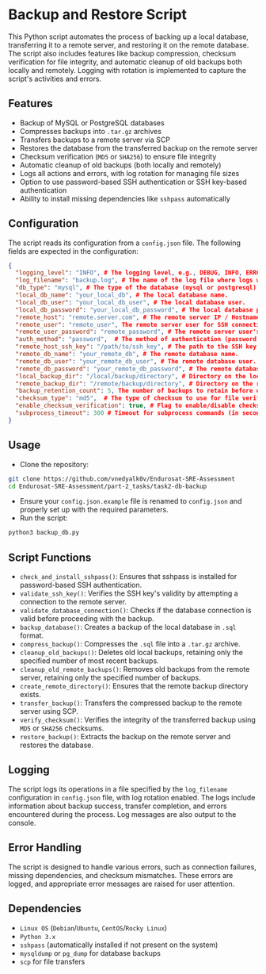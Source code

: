 # Backup and Restore Script

This Python script automates the process of backing up a local database, transferring it to a remote server, and restoring it on the remote database. The script also includes features like backup compression, checksum verification for file integrity, and automatic cleanup of old backups both locally and remotely. Logging with rotation is implemented to capture the script's activities and errors.

## Features

- Backup of MySQL or PostgreSQL databases
- Compresses backups into `.tar.gz` archives
- Transfers backups to a remote server via SCP
- Restores the database from the transferred backup on the remote server
- Checksum verification (`MD5` or `SHA256`) to ensure file integrity
- Automatic cleanup of old backups (both locally and remotely)
- Logs all actions and errors, with log rotation for managing file sizes
- Option to use password-based SSH authentication or SSH key-based authentication
- Ability to install missing dependencies like `sshpass` automatically

## Configuration

The script reads its configuration from a `config.json` file. The following fields are expected in the configuration:

```json
{
  "logging_level": "INFO", # The logging level, e.g., DEBUG, INFO, ERROR.
  "log_filename": "backup.log", # The name of the log file where logs will be written.
  "db_type": "mysql", # The type of the database (mysql or postgresql).
  "local_db_name": "your_local_db", # The local database name.
  "local_db_user": "your_local_db_user", # The local database user.
  "local_db_password": "your_local_db_password", # The local database password.
  "remote_host": "remote.server.com", # The remote server IP / Hostname.
  "remote_user": "remote_user", The remote server user for SSH connection.
  "remote_user_password": "remote_password", # The remote server user's password for SSH connection.
  "auth_method": "password",  # The method of authentication (password or ssh_key).
  "remote_host_ssh_key": "/path/to/ssh_key", # The path to the SSH key for authentication. If not provided, the script will attempt to use the default one.
  "remote_db_name": "your_remote_db", # The remote database name.
  "remote_db_user": "your_remote_db_user", # The remote database user.
  "remote_db_password": "your_remote_db_password", # The remote database password.
  "local_backup_dir": "/local/backup/directory", # Directory on the local server where backups are stored.
  "remote_backup_dir": "/remote/backup/directory", # Directory on the remote server where backups are stored.
  "backup_retention_count": 5, The number of backups to retain before older backups are deleted.
  "checksum_type": "md5",  # The type of checksum to use for file verification (md5 or sha256).
  "enable_checksum_verification": true, # Flag to enable/disable checksum verification.
  "subprocess_timeout": 300 # Timeout for subprocess commands (in seconds).
}
```

## Usage

- Clone the repository:
```bash
git clone https://github.com/vnedyalk0v/Endurosat-SRE-Assessment
cd Endurosat-SRE-Assessment/part-2_tasks/task2-db-backup
```

- Ensure your `config.json.example` file is renamed to `config.json` and properly set up with the required parameters.
- Run the script:
```bash
python3 backup_db.py
```

## Script Functions
- `check_and_install_sshpass()`: Ensures that sshpass is installed for password-based SSH authentication.
- `validate_ssh_key()`: Verifies the SSH key's validity by attempting a connection to the remote server.
- `validate_database_connection()`: Checks if the database connection is valid before proceeding with the backup.
- `backup_database()`: Creates a backup of the local database in `.sql` format.
- `compress_backup()`: Compresses the `.sql` file into a `.tar.gz` archive.
- `cleanup_old_backups()`: Deletes old local backups, retaining only the specified number of most recent backups.
- `cleanup_old_remote_backups()`: Removes old backups from the remote server, retaining only the specified number of backups.
- `create_remote_directory()`: Ensures that the remote backup directory exists.
- `transfer_backup()`: Transfers the compressed backup to the remote server using SCP.
- `verify_checksum()`: Verifies the integrity of the transferred backup using `MD5` or `SHA256` checksums.
- `restore_backup()`: Extracts the backup on the remote server and restores the database.

## Logging
The script logs its operations in a file specified by the `log_filename` configuration in `config.json` file, with log rotation enabled. The logs include information about backup success, transfer completion, and errors encountered during the process. Log messages are also output to the console.

## Error Handling
The script is designed to handle various errors, such as connection failures, missing dependencies, and checksum mismatches. These errors are logged, and appropriate error messages are raised for user attention.

## Dependencies

- `Linux OS` (`Debian`/`Ubuntu`, `CentOS`/`Rocky Linux`)
- `Python 3.x`
- `sshpass` (automatically installed if not present on the system)
- `mysqldump` or `pg_dump` for database backups
- `scp` for file transfers